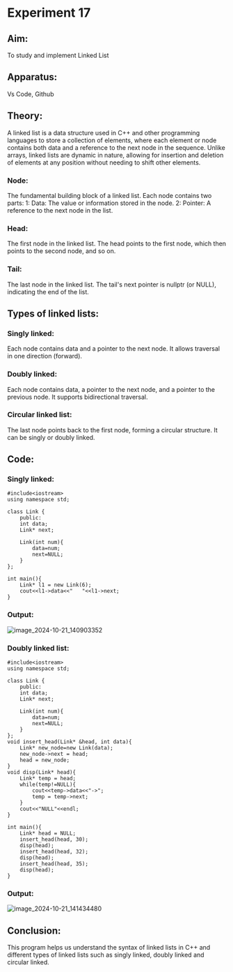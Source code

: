 # Experiment 17



## Aim:
To study and implement Linked List


## Apparatus:
Vs Code, Github


## Theory:

A linked list is a data structure used in C++ and other programming languages to store a collection of elements, where each element or node contains both data and a reference to the next node in the sequence. Unlike arrays, linked lists are dynamic in nature, allowing for insertion and deletion of elements at any position without needing to shift other elements.

### Node:
The fundamental building block of a linked list. Each node contains two parts:
1: Data: The value or information stored in the node.
2: Pointer: A reference to the next node in the list.

### Head:
The first node in the linked list. The head points to the first node, which then points to the second node, and so on.

### Tail:
The last node in the linked list. The tail's next pointer is nullptr (or NULL), indicating the end of the list.

## Types of linked lists:

### Singly linked:
Each node contains data and a pointer to the next node. It allows traversal in one direction (forward).

### Doubly linked:
Each node contains data, a pointer to the next node, and a pointer to the previous node. It supports bidirectional traversal.

### Circular linked list:
The last node points back to the first node, forming a circular structure. It can be singly or doubly linked.

## Code:

### Singly linked: 
```
#include<iostream>
using namespace std;

class Link {
    public:
    int data;
    Link* next;

    Link(int num){
        data=num;
        next=NULL;
    } 
};

int main(){
    Link* l1 = new Link(6);
    cout<<l1->data<<"   "<<l1->next;
}
```
### Output:
![image_2024-10-21_140903352](https://github.com/user-attachments/assets/219e9a33-aee8-4bdf-b3d5-d54b6ca5ca96)


### Doubly linked list:
```
#include<iostream>
using namespace std;

class Link {
    public:
    int data;
    Link* next;

    Link(int num){
        data=num;
        next=NULL;
    }
};
void insert_head(Link* &head, int data){
    Link* new_node=new Link(data);
    new_node->next = head;
    head = new_node;
}
void disp(Link* head){
    Link* temp = head;
    while(temp!=NULL){
        cout<<temp->data<<"->";
        temp = temp->next;
    }
    cout<<"NULL"<<endl;
}

int main(){
    Link* head = NULL;
    insert_head(head, 30);
    disp(head);
    insert_head(head, 32);
    disp(head);
    insert_head(head, 35);
    disp(head);
}
```
### Output:
![image_2024-10-21_141434480](https://github.com/user-attachments/assets/0aa84970-b57e-4eaa-a7b4-5a95e743f7e5)


## Conclusion:
This program helps us understand the syntax of linked lists in C++ and different types of linked lists such as singly linked, doubly linked and circular linked.
